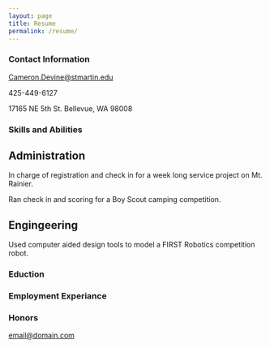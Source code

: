 ```yaml
---
layout: page
title: Resume
permalink: /resume/
---
```


### Contact Information

Cameron.Devine@stmartin.edu

425-449-6127

17165 NE 5th St.
Bellevue, WA 98008

### Skills and Abilities

## Administration

In charge of registration and check in for a week long service project on Mt. Rainier.

Ran check in and scoring for a Boy Scout camping competition.

## Engingeering

Used computer aided design tools to model a FIRST Robotics competition robot.

### Eduction

### Employment Experiance

### Honors

[email@domain.com](mailto:email@domain.com)
